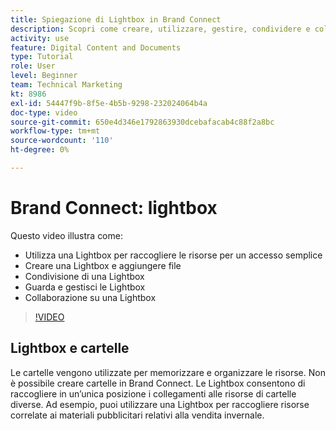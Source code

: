 ```yaml
---
title: Spiegazione di Lightbox in Brand Connect
description: Scopri come creare, utilizzare, gestire, condividere e collaborare su un dispositivo mobile in Brand Connect di [!UICONTROL Workfront DAM].
activity: use
feature: Digital Content and Documents
type: Tutorial
role: User
level: Beginner
team: Technical Marketing
kt: 8986
exl-id: 54447f9b-8f5e-4b5b-9298-232024064b4a
doc-type: video
source-git-commit: 650e4d346e1792863930dcebafacab4c88f2a8bc
workflow-type: tm+mt
source-wordcount: '110'
ht-degree: 0%

---
```


# Brand Connect: lightbox

Questo video illustra come:

* Utilizza una Lightbox per raccogliere le risorse per un accesso semplice
* Creare una Lightbox e aggiungere file
* Condivisione di una Lightbox
* Guarda e gestisci le Lightbox
* Collaborazione su una Lightbox

>[!VIDEO](https://video.tv.adobe.com/v/335248/?quality=12&learn=on)

## Lightbox e cartelle

Le cartelle vengono utilizzate per memorizzare e organizzare le risorse. Non è possibile creare cartelle in Brand Connect. Le Lightbox consentono di raccogliere in un’unica posizione i collegamenti alle risorse di cartelle diverse. Ad esempio, puoi utilizzare una Lightbox per raccogliere risorse correlate ai materiali pubblicitari relativi alla vendita invernale.
